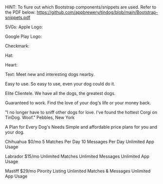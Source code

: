 
HINT: To fiure out which Bootstrap components/snippets are used. Refer to the PDF below: https://github.com/appbrewery/tindog/blob/main/Bootstrap-snippets.pdf

SVGs:
Apple Logo:

Google Play Logo:

Checkmark:

Hat:

Heart:

Text:
Meet new and interesting dogs nearby.

Easy to use. So easy to use, even your dog could do it.

Elite Clientele. We have all the dogs, the greatest dogs.

Guaranteed to work. Find the love of your dog's life or your money back.

"I no longer have to sniff other dogs for love. I've found the hottest Corgi on TinDog. Woof." Pebbles, New York

A Plan for Every Dog's Needs Simple and affordable price plans for you and your dog.

Chihuahua $0/mo 5 Matches Per Day 10 Messages Per Day Unlimited App Usage

Labrador $15/mo Unlimited Matches Unlimited Messages Unlimited App Usage

Mastiff $29/mo Pirority Listing Unlimited Matches & Messages Unlimited App Usage
